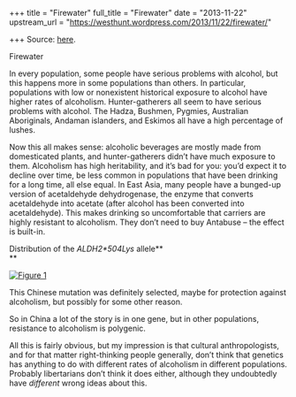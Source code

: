 +++
title = "Firewater"
full_title = "Firewater"
date = "2013-11-22"
upstream_url = "https://westhunt.wordpress.com/2013/11/22/firewater/"

+++
Source: [here](https://westhunt.wordpress.com/2013/11/22/firewater/).

Firewater

In every population, some people have serious problems with alcohol, but
this happens more in some populations than others. In particular,
populations with low or nonexistent historical exposure to alcohol have
higher rates of alcoholism. Hunter-gatherers all seem to have serious
problems with alcohol. The Hadza, Bushmen, Pygmies, Australian
Aboriginals, Andaman islanders, and Eskimos all have a high percentage
of lushes.

Now this all makes sense: alcoholic beverages are mostly made from
domesticated plants, and hunter-gatherers didn’t have much exposure to
them. Alcoholism has high heritability, and it’s bad for you: you’d
expect it to decline over time, be less common in populations that have
been drinking for a long time, all else equal. In East Asia, many
people have a bunged-up version of acetaldehyde dehydrogenase, the
enzyme that converts acetaldehyde into acetate (after alcohol has been
converted into acetaldehyde). This makes drinking so uncomfortable that
carriers are highly resistant to alcoholism. They don’t need to buy
Antabuse – the effect is built-in.

Distribution of the *ALDH2\*504Lys* allele**  
**

[![Figure
1](https://i0.wp.com/www.ncbi.nlm.nih.gov/pmc/articles/PMC2846302/bin/nihms-114463-f0001.jpg)](http://www.ncbi.nlm.nih.gov/pmc/articles/PMC2846302/figure/F1/)

This Chinese mutation was definitely selected, maybe for protection
against alcoholism, but possibly for some other reason.

So in China a lot of the story is in one gene, but in other populations,
resistance to alcoholism is polygenic.

All this is fairly obvious, but my impression is that cultural
anthropologists, and for that matter right-thinking people generally,
don’t think that genetics has anything to do with different rates of
alcoholism in different populations. Probably libertarians don’t think
it does either, although they undoubtedly have *different* wrong ideas
about this.

